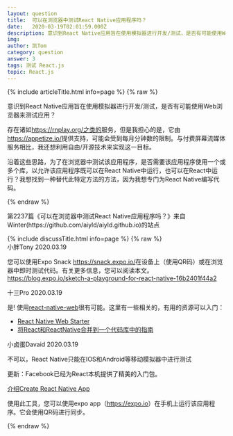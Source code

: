 ```yaml
---
layout: question
title:  可以在浏览器中测试React Native应用程序吗？
date:   2020-03-19T02:01:59.000Z
description: 意识到React Native应用旨在使用模拟器进行开发/测试，是否有可能使用Web浏览器来测试应用？存在诸如https //rnplay.org/之...
img: 
author: 凯Tom
category: question
answer: 3
tags: 测试 React.js
topic: React.js
---
```

<div class="article-root">
  <div class="article">
    {% include articleTitle.html info=page %}
    {% raw %}
    <div class="article-content"><p><font style="vertical-align: inherit;"><font style="vertical-align: inherit;">意识到React Native应用旨在使用模拟器进行开发/测试，是否有可能使用Web浏览器来测试应用？</font></font></p>

<p><font style="vertical-align: inherit;"><font style="vertical-align: inherit;">存在</font><font style="vertical-align: inherit;">诸如</font></font><a href="https://rnplay.org/" rel="noreferrer"><font style="vertical-align: inherit;"><font style="vertical-align: inherit;">https://rnplay.org/之类的</font></font></a><font style="vertical-align: inherit;"><font style="vertical-align: inherit;">服务</font><font style="vertical-align: inherit;">，但是我担心的是，它由</font></font><a href="https://appetize.io/" rel="noreferrer"><font style="vertical-align: inherit;"><font style="vertical-align: inherit;">https://appetize.io/</font></font></a><font style="vertical-align: inherit;"><font style="vertical-align: inherit;">提供支持，</font><font style="vertical-align: inherit;">可能会受到每月分钟数的限制。</font><font style="vertical-align: inherit;">与付费屏幕流媒体服务相比，我还想利用自由/开源技术来实现这一目标。</font></font></p>

<p><font style="vertical-align: inherit;"><font style="vertical-align: inherit;">沿着这些思路，为了在浏览器中测试该应用程序，是否需要该应用程序使用一个或多个库，以允许该应用程序既可以在React Native中运行，也可以在React中运行？</font><font style="vertical-align: inherit;">我想找到一种替代此特定方法的方法，因为我想专门为React Native编写代码。</font></font></p></div>
    {% endraw %}
  </div>
  <p class="winter_mark">第2237篇《可以在浏览器中测试React Native应用程序吗？》来自Winter(https://github.com/aiyld/aiyld.github.io)的站点</p>
  <div class="discuss-wrapper">
    {% include discussTitle.html info=page %}
    {% raw %}
    <div class="discuss-item">
        <div class="discuss-parent">
          <div class="discuss-meta">
            <span class="discuss-user">小胖Tony</span>
            <span class="discuss-time">2020.03.19</span>
          </div>
          <div class="discuss-comment"><p><font style="vertical-align: inherit;"><font style="vertical-align: inherit;">您可以使用Expo Snack   </font></font><a href="https://snack.expo.io/" rel="noreferrer"><font style="vertical-align: inherit;"><font style="vertical-align: inherit;">https://snack.expo.io/</font></font></a><font style="vertical-align: inherit;"><font style="vertical-align: inherit;">在设备上（使用QR码）或在浏览器中即时测试代码。</font><font style="vertical-align: inherit;">有关更多信息，您可以阅读本文。</font></font><a href="https://blog.expo.io/sketch-a-playground-for-react-native-16b2401f44a2" rel="noreferrer"><font style="vertical-align: inherit;"><font style="vertical-align: inherit;">https://blog.expo.io/sketch-a-playground-for-react-native-16b2401f44a2</font></font></a></p></div>
        </div></div><div class="discuss-item">
        <div class="discuss-parent">
          <div class="discuss-meta">
            <span class="discuss-user">十三Pro</span>
            <span class="discuss-time">2020.03.19</span>
          </div>
          <div class="discuss-comment"><p><font style="vertical-align: inherit;"><font style="vertical-align: inherit;">是! </font><font style="vertical-align: inherit;">使用</font></font><a href="https://github.com/necolas/react-native-web" rel="noreferrer"><font style="vertical-align: inherit;"><font style="vertical-align: inherit;">react-native-web</font></font></a><font style="vertical-align: inherit;"><font style="vertical-align: inherit;">很有可能</font><font style="vertical-align: inherit;">。</font><font style="vertical-align: inherit;">这里有一些相关的，有用的资源可以入门：</font></font></p>

<ul>
<li><a href="https://github.com/joefazz/react-native-web-starter" rel="noreferrer"><font style="vertical-align: inherit;"><font style="vertical-align: inherit;">React Native Web Starter</font></font></a></li>
<li><a href="https://medium.com/@yannickdot/write-once-run-anywhere-with-create-react-native-app-and-react-native-web-ad40db63eed0" rel="noreferrer"><font style="vertical-align: inherit;"><font style="vertical-align: inherit;">将React和ReactNative合并到一个代码库中的指南</font></font></a></li>
</ul></div>
        </div></div><div class="discuss-item">
        <div class="discuss-parent">
          <div class="discuss-meta">
            <span class="discuss-user">小卤蛋Davaid</span>
            <span class="discuss-time">2020.03.19</span>
          </div>
          <div class="discuss-comment"><p><font style="vertical-align: inherit;"><font style="vertical-align: inherit;">不可以，React Native只能在IOS和Android等移动模拟器中进行测试</font></font></p>

<p><font style="vertical-align: inherit;"><font style="vertical-align: inherit;">更新：Facebook已经为React本机提供了精美的入门包。</font></font></p>

<p><a href="https://facebook.github.io/react-native/blog/2017/03/13/introducing-create-react-native-app.html" rel="nofollow noreferrer"><font style="vertical-align: inherit;"><font style="vertical-align: inherit;">介绍Create React Native App</font></font></a></p>

<p><font style="vertical-align: inherit;"><font style="vertical-align: inherit;">使用此工具，您可以使用expo app（</font></font><a href="https://expo.io" rel="nofollow noreferrer"><font style="vertical-align: inherit;"><font style="vertical-align: inherit;">https://expo.io</font></font></a><font style="vertical-align: inherit;"><font style="vertical-align: inherit;">）</font><font style="vertical-align: inherit;">在手机上运行该应用程序。</font><font style="vertical-align: inherit;">它会使用QR码进行同步。</font></font></p></div>
        </div></div>
    {% endraw %}
  </div>
<div>
